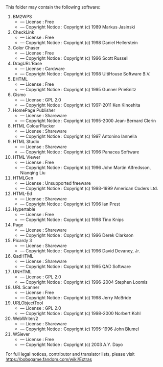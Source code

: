 ﻿This folder may contain the following software:

1. BM2WPS
   - — License : Free
   - — Copyright Notice : Copyright (c) 1989 Markus Jasinski
2. CheckLink
   - — License : Free
   - — Copyright Notice : Copyright (c) 1998 Daniel Hellerstein
3. Color Chaser
   - — License : Free
   - — Copyright Notice : Copyright (c) 1996 Scott Russell
4. DragURL'Base
   - — License : Cardware
   - — Copyright Notice : Copyright (c) 1998 UltiHouse Software B.V.
5. EHTML
   - — License : Free
   - — Copyright Notice : Copyright (c) 1995 Gunner Prießnitz
6. Gismo
   - — License : GPL 2.0
   - — Copyright Notice : Copyright (c) 1997-2011 Ken Kinoshita
7. HomePage Publisher
   - — License : Shareware
   - — Copyright Notice : Copyright (c) 1995-2000 Jean-Bernard Clerin
8. HTML ColourPlucker
   - — License : Shareware
   - — Copyright Notice : Copyright (c) 1997 Antonino Iannella
9. HTML Studio
   - — License : Shareware
   - — Copyright Notice : Copyright (c) 1996 Panacea Software
10. HTML Viewer
    - — License : Free
    - — Copyright Notice : Copyright (c) 1996 John Martin Alfredsson, Nianqing Liu
11. HTMLGen
    - — License : Unsupported freeware
    - — Copyright Notice : Copyright (c) 1993-1999 American Coders Ltd.
12. HTML-Ed
    - — License : Shareware
    - — Copyright Notice : Copyright (c) 1996 Ian Prest
13. Hypertable
    - — License : Free
    - — Copyright Notice : Copyright (c) 1998 Tino Knips
14. Page
    - — License : Shareware
    - — Copyright Notice : Copyright (c) 1996 Derek Clarkson
15. Picardy 3
    - — License : Shareware
    - — Copyright Notice : Copyright (c) 1996 David Devaney, Jr.
16. QadHTML
    - — License : Shareware
    - — Copyright Notice : Copyright (c) 1995 QAD Software
17. UNHTML
    - — License : GPL 2.0
    - — Copyright Notice : Copyright (c) 1996-2004 Stephen Loomis
18. URL Scanner
    - — License : Free
    - — Copyright Notice : Copyright (c) 1998 Jerry McBride
19. URLObjectTool
    - — License : GPL 2.0
    - — Copyright Notice : Copyright (c) 1998-2000 Norbert Kohl
20. WebWriter/2
    - — License : Shareware
    - — Copyright Notice : Copyright (c) 1995-1996 John Blumel
21. WSiever
    - — License : Free
    - — Copyright Notice : Copyright (c) 2003 A.Y. Dayo

For full legal notices, contributor and translator lists, please visit https://bobsgame.fandom.com/wiki/Extras
